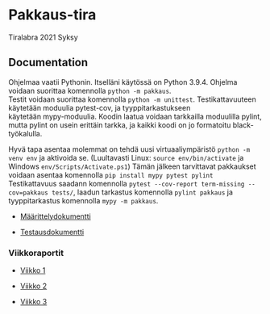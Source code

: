 # Pakkaus-tira

Tiralabra 2021 Syksy

## Documentation

Ohjelmaa vaatii Pythonin. Itselläni käytössä on Python 3.9.4. Ohjelma voidaan suorittaa komennolla `python -m pakkaus`.  
Testit voidaan suorittaa komennolla `python -m unittest`. Testikattavuuteen käytetään moduulia pytest-cov, ja tyyppitarkastukseen  
käytetään mypy-moduulia. Koodin laatua voidaan tarkkailla moduulilla pylint, mutta pylint on usein erittäin tarkka, ja kaikki koodi on jo formatoitu black-työkalulla.

Hyvä tapa asentaa molemmat on tehdä uusi virtuaaliympäristö `python -m venv env` ja aktivoida se. (Luultavasti Linux: `source env/bin/activate` ja Windows `env/Scripts/Activate.ps1`) Tämän jälkeen tarvittavat pakkaukset voidaan asentaa komennolla `pip install mypy pytest pylint`
Testikattavuus saadann komennolla `pytest --cov-report term-missing --cov=pakkaus tests/`, laadun tarkastus komennolla `pylint pakkaus` ja tyyppitarkastus komennolla `mypy -m pakkaus`.

- [Määrittelydokumentti](docs/määrittelydokumentti.md)

- [Testausdokumentti](docs/testausdokumentti.md)

<!-- * Toteutusdokumentti

* Käyttöohje -->

### Viikkoraportit

- [Viikko 1](docs/vk1_raportti.md)

- [Viikko 2](docs/vk2_raportti.md)

- [Viikko 3](docs/vk3_raportti.md)
